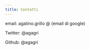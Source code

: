 ```yaml
---
title: Contatti
---
```


email: agatino.grillo @ (email di google)

Twitter: @agagri

Github: @agagri
